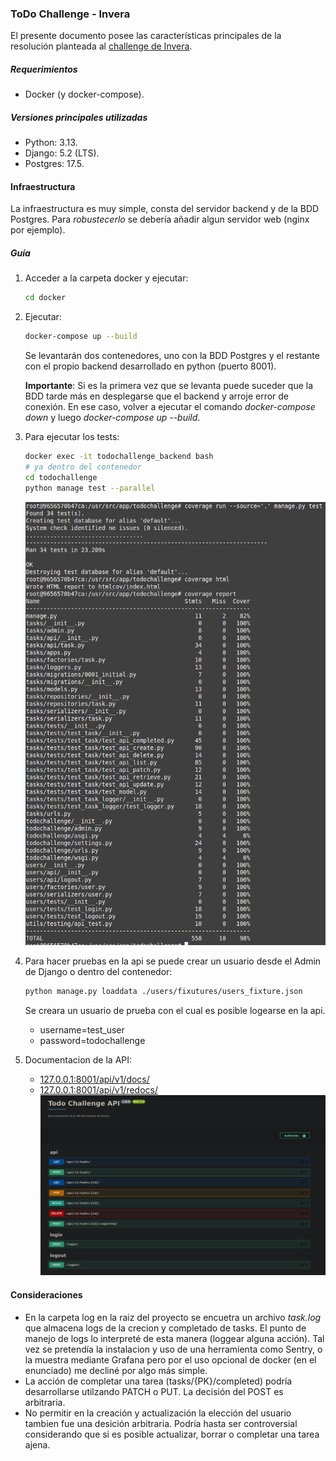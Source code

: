 ### ToDo Challenge - Invera

El presente documento posee las características principales de la resolución planteada al [challenge de Invera](Invera.md).


##### Requerimientos

- Docker (y docker-compose).

##### Versiones principales utilizadas
- Python: 3.13.
- Django: 5.2 (LTS).
- Postgres: 17.5.

#### Infraestructura

La infraestructura es muy simple, consta del servidor backend y de la BDD Postgres. Para *robustecerlo* se debería añadir algun servidor web (nginx por ejemplo).

##### Guía
1. Acceder a la carpeta docker y ejecutar:
   ```bash
   cd docker
   ```
2. Ejecutar:
   ```bash
   docker-compose up --build
   ```
   Se levantarán dos contenedores, uno con la BDD Postgres y el restante con el propio backend desarrollado en python (puerto 8001).

   **Importante**:  Si es la primera vez que se levanta puede suceder que la BDD tarde más en desplegarse que el backend y arroje error de conexión. En ese caso, volver a ejecutar el comando *docker-compose down* y luego *docker-compose up --build*.

3. Para ejecutar los tests:
   ```bash
   docker exec -it todochallenge_backend bash
   # ya dentro del contenedor
   cd todochallenge
   python manage test --parallel
   ```
   ![Coverage](./documentation/coverage.png)


4. Para hacer pruebas en la api se puede crear un usuario desde el Admin de Django o dentro del contenedor:
   ```bash
   python manage.py loaddata ./users/fixutures/users_fixture.json
   ```
   Se creara un usuario de prueba con el cual es posible logearse en la api.
   - username=test_user
   - password=todochallenge

5. Documentacion de la API:
   - [127.0.0.1:8001/api/v1/docs/](127.0.0.1:8001/api/v1/docs/)
   - [127.0.0.1:8001/api/v1/redocs/](127.0.0.1:8001/api/v1/redocs/)
   ![API doc](./documentation/swagger.png)

#### Consideraciones

- En la carpeta log en la raiz del proyecto se encuetra un archivo *task.log* que almacena logs de la crecion y completado de tasks. El punto de manejo de logs lo interpreté de esta manera (loggear alguna acción). Tal vez se pretendía la instalacion y uso de una herramienta como Sentry, o la muestra mediante Grafana pero por el uso opcional de docker (en el enunciado) me decliné por algo más simple.
- La acción de completar una tarea (tasks/{PK}/completed) podría desarrollarse utilzando PATCH o PUT. La decisión del POST es arbitraria.
- No permitir en la creación y actualización la elección del usuario tambien fue una desición arbitraria. Podría hasta ser controversial considerando que si es posible actualizar, borrar o completar una tarea ajena. 

